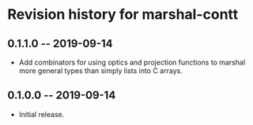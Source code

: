 # Revision history for marshal-contt

## 0.1.1.0 -- 2019-09-14

* Add combinators for using optics and projection functions to marshal more
  general types than simply lists into C arrays.

## 0.1.0.0 -- 2019-09-14

* Initial release.
